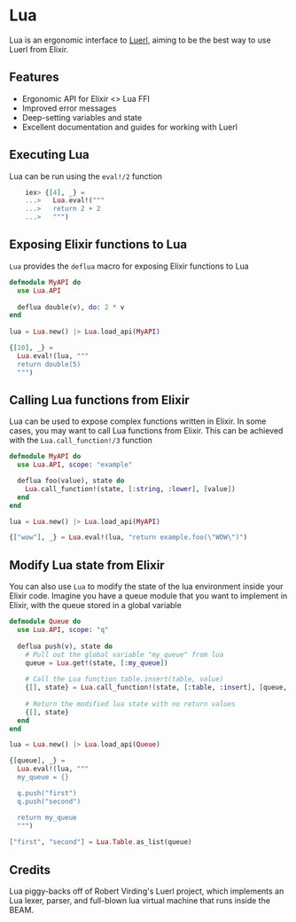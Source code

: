 # Lua

<!-- MDOC !-->

Lua is an ergonomic interface to [Luerl](https://github.com/rvirding/luerl), aiming to be the best way to use Luerl from Elixir.

## Features

* Ergonomic API for Elixir <> Lua FFI
* Improved error messages
* Deep-setting variables and state
* Excellent documentation and guides for working with Luerl

## Executing Lua

Lua can be run using the `eval!/2` function

``` elixir
    iex> {[4], _} =
    ...>   Lua.eval!("""
    ...>   return 2 + 2
    ...>   """)

```

## Exposing Elixir functions to Lua

`Lua` provides the `deflua` macro for exposing Elixir functions to Lua

``` elixir
defmodule MyAPI do
  use Lua.API
      
  deflua double(v), do: 2 * v
end
    
lua = Lua.new() |> Lua.load_api(MyAPI)

{[10], _} =
  Lua.eval!(lua, """
  return double(5)
  """)

```

## Calling Lua functions from Elixir

Lua can be used to expose complex functions written in Elixir. In some cases, you may want to call Lua functions from Elixir. This can
be achieved with the `Lua.call_function!/3` function

``` elixir
defmodule MyAPI do
  use Lua.API, scope: "example"

  deflua foo(value), state do
    Lua.call_function!(state, [:string, :lower], [value])
  end
end

lua = Lua.new() |> Lua.load_api(MyAPI)

{["wow"], _} = Lua.eval!(lua, "return example.foo(\"WOW\")")
```

## Modify Lua state from Elixir

You can also use `Lua` to modify the state of the lua environment inside your Elixir code. Imagine you have a queue module that you
want to implement in Elixir, with the queue stored in a global variable

``` elixir
defmodule Queue do
  use Lua.API, scope: "q"
  
  deflua push(v), state do
    # Pull out the global variable "my_queue" from lua
    queue = Lua.get!(state, [:my_queue])
    
    # Call the Lua function table.insert(table, value)
    {[], state} = Lua.call_function!(state, [:table, :insert], [queue, v])
    
    # Return the modified lua state with no return values
    {[], state}
  end
end

lua = Lua.new() |> Lua.load_api(Queue)

{[queue], _} =
  Lua.eval!(lua, """
  my_queue = {}

  q.push("first")
  q.push("second")

  return my_queue
  """)
  
["first", "second"] = Lua.Table.as_list(queue)
```

## Credits

Lua piggy-backs off of Robert Virding's Luerl project, which implements an Lua lexer, parser, and full-blown lua virtual machine that runs inside the BEAM.
